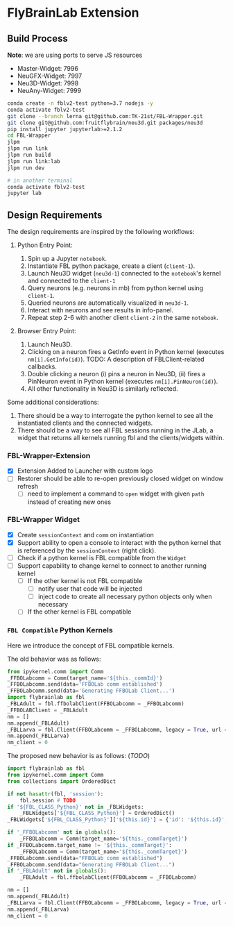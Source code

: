 # FlyBrainLab Extension

## Build Process
**Note**: we are using ports to serve JS resources
- Master-Widget: 7996
- NeuGFX-Widget: 7997
- Neu3D-Widget: 7998
- NeuAny-Widget: 7999

```bash
conda create -n fblv2-test python=3.7 nodejs -y
conda activate fblv2-test
git clone --branch lerna git@github.com:TK-21st/FBL-Wrapper.git
git clone git@github.com:fruitflybrain/neu3d.git packages/neu3d
pip install jupyter jupyterlab>=2.1.2
cd FBL-Wrapper
jlpm
jlpm run link
jlpm run build
jlpm run link:lab
jlpm run dev

# in another terminal
conda activate fblv2-test
jupyter lab
```

## Design Requirements
The design requirements are inspired by the following workflows:

1. Python Entry Point:
    1. Spin up a Jupyter `notebook`.
    2. Instantiate FBL python package, create a client (`client-1`).
    3. Launch Neu3D widget (`neu3d-1`) connected to the `notebook`'s kernel and connected to the `client-1`
    4. Query neurons (e.g. neurons in mb) from python kernel using `client-1`.
    5. Queried neurons are automatically visualized in `neu3d-1`.
    6. Interact with neurons and see results in info-panel.
    7. Repeat step 2-6 with another client `client-2` in the same `notebook`.

2. Browser Entry Point:
    1. Launch Neu3D.
    2. Clicking on a neuron fires a GetInfo event in Python kernel (executes `nm[i].GetInfo(id)`). TODO: A description of FBLClient-related callbacks.
    3. Double clicking a neuron (i) pins a neuron in Neu3D, (ii) fires a PinNeuron event in Python kernel (executes `nm[i].PinNeuron(id)`).
    4. All other functionality in Neu3D is similarly reflected.

Some additional considerations:
1. There should be a way to interrogate the python kernel to see all the instantiated clients and the connected widgets.
2. There should be a way to see all FBL sessions running in the JLab, a widget that returns all kernels running fbl and the clients/widgets within.

### FBL-Wrapper-Extension
- [x] Extension Added to Launcher with custom logo
- [ ] Restorer should be able to re-open previously closed widget on window refresh
    - [ ] need to implement a command to `open` widget with given `path` instead of creating new ones

### FBL-Wrapper Widget
- [x] Create `sessionContext` and `comm` on instantiation
- [x] Support ability to open a console to interact with the python kernel that is referenced by the `sessionContext` (right click).
- [ ] Check if a python kernel is FBL compatible from the `Widget`
- [ ] Support capability to change kernel to connect to another running kernel
    - [ ] If the other kernel is not FBL compatible
        - [ ] notify user that code will be injected 
        - [ ] inject code to create all necessary python objects only when necessary
    - [ ] If the other kernel is FBL compatible

### `FBL Compatible` Python Kernels
Here we introduce the concept of FBL compatible kernels.

The old behavior was as follows:
```python
from ipykernel.comm import Comm
_FFBOLabcomm = Comm(target_name='${this._commId}')
_FFBOLabcomm.send(data='FFBOLab comm established')
_FFBOLabcomm.send(data='Generating FFBOLab Client...')
import flybrainlab as fbl
_FBLAdult = fbl.ffbolabClient(FFBOLabcomm = _FFBOLabcomm)
_FFBOLABClient = _FBLAdult
nm = []
nm.append(_FBLAdult)
_FBLLarva = fbl.Client(FFBOLabcomm = _FFBOLabcomm, legacy = True, url = u'wss://neuronlp.fruitflybrain.org:9020/ws')
nm.append(_FBLLarva)
nm_client = 0
```

The proposed new behavior is as follows: (_TODO_)
```python
import flybrainlab as fbl
from ipykernel.comm import Comm
from collections import OrderedDict

if not hasattr(fbl, 'session'):
    fbl.session # TODO
if '${FBL_CLASS_Python}' not in _FBLWidgets:
    _FBLWidgets['${FBL_CLASS_Python}'] = OrderedDict()
_FBLWidgets['${FBL_CLASS_Python}']['${this.id}'] = {'id': '${this.id}', 'comm':_FFBOLabcomm}

if '_FFBOLabcomm' not in globals():
    _FFBOLabcomm = Comm(target_name='${this._commTarget}')
if _FFBOLabcomm.target_name != '${this._commTarget}':
    _FFBOLabcomm = Comm(target_name='${this._commTarget}')
_FFBOLabcomm.send(data="FFBOLab comm established")
_FFBOLabcomm.send(data="Generating FFBOLab Client...")
if '_FBLAdult' not in globals():
    _FBLAdult = fbl.ffbolabClient(FFBOLabcomm = _FFBOLabcomm)

nm = []
nm.append(_FBLAdult)
_FBLLarva = fbl.Client(FFBOLabcomm = _FFBOLabcomm, legacy = True, url = u'wss://neuronlp.fruitflybrain.org:9020/ws')
nm.append(_FBLLarva)
nm_client = 0
```